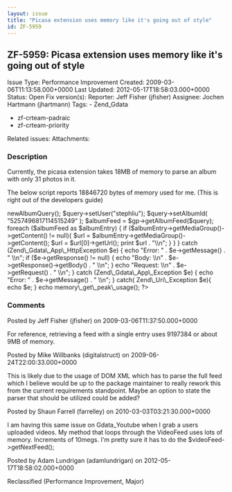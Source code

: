 ```yaml
---
layout: issue
title: "Picasa extension uses memory like it's going out of style"
id: ZF-5959
---
```


ZF-5959: Picasa extension uses memory like it's going out of style
------------------------------------------------------------------

 Issue Type: Performance Improvement Created: 2009-03-06T11:13:58.000+0000 Last Updated: 2012-05-17T18:58:03.000+0000 Status: Open Fix version(s): 
 Reporter:  Jeff Fisher (jfisher)  Assignee:  Jochen Hartmann (jhartmann)  Tags: - Zend\_Gdata
- zf-crteam-padraic
- zf-crteam-priority
 
 Related issues: 
 Attachments: 
### Description

Currently, the picasa extension takes 18MB of memory to parse an album with only 31 photos in it.

The below script reports 18846720 bytes of memory used for me. (This is right out of the developers guide)

 <?php require\_once 'Zend/Loader.php'; Zend\_Loader::loadClass('Zend\_Gdata\_Photos'); Zend\_Loader::loadClass('Zend\_Gdata\_ClientLogin'); Zend\_Loader::loadClass('Zend\_Gdata\_AuthSub'); //$serviceName = Zend\_Gdata\_Photos::AUTH\_SERVICE\_NAME; //$user = "username"; //$pass = "password"; //$client = Zend\_Gdata\_ClientLogin::getHttpClient($user,$pass,$serviceName); $gp = new Zend\_Gdata\_Photos(); try { $query = $gp->newAlbumQuery(); $query->setUser("stephliu"); $query->setAlbumId( "5257496817114515249" ); $albumFeed = $gp->getAlbumFeed($query); foreach ($albumFeed as $albumEntry) { if ($albumEntry->getMediaGroup()->getContent() != null){ $url = $albumEntry->getMediaGroup()->getContent(); $url = $url[0]->getUrl(); print $url . "\\n"; } } } catch (Zend\_Gdata\_App\_HttpException $e) { echo "Error: " . $e->getMessage() . "  
\\n"; if ($e->getResponse() != null) { echo "Body:   
\\n" . $e->getResponse()->getBody() . "  
\\n"; } echo "Request:   
\\n" . $e->getRequest() . "  
\\n"; } catch (Zend\_Gdata\_App\_Exception $e) { echo "Error: " . $e->getMessage() . "  
\\n"; } catch( Zend\_Uri\_Exception $e){ echo $e; } echo memory\_get\_peak\_usage(); ?> 

 

### Comments

Posted by Jeff Fisher (jfisher) on 2009-03-06T11:37:50.000+0000

For reference, retrieving a feed with a single entry uses 9197384 or about 9MB of memory.

 

 

Posted by Mike Willbanks (digitalstruct) on 2009-06-24T22:00:33.000+0000

This is likely due to the usage of DOM XML which has to parse the full feed which I believe would be up to the package maintainer to really rework this from the current requirements standpoint. Maybe an option to state the parser that should be utilized could be added?

 

 

Posted by Shaun Farrell (farrelley) on 2010-03-03T03:21:30.000+0000

I am having this same issue on Gdata\_Youtube when I grab a users uploaded videos. My method that loops through the VideoFeed uses lots of memory. Increments of 10megs. I'm pretty sure it has to do the $videoFeed->getNextFeed();

 

 

Posted by Adam Lundrigan (adamlundrigan) on 2012-05-17T18:58:02.000+0000

Reclassified (Performance Improvement, Major)

 

 